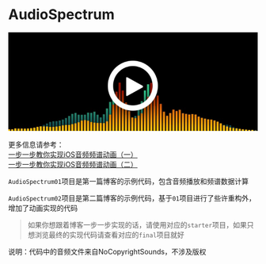 # AudioSpectrum

[![](preview.jpg)](https://www.bilibili.com/video/av45547872)

更多信息请参考：  
[一步一步教你实现iOS音频频谱动画（一）](https://juejin.im/post/5c1bbec66fb9a049cb18b64c)  
[一步一步教你实现iOS音频频谱动画（二）](https://juejin.im/post/5c26d44ae51d45619a4b8b1e)

`AudioSpectrum01`项目是第一篇博客的示例代码，包含音频播放和频谱数据计算

`AudioSpectrum02`项目是第二篇博客的示例代码，基于`01`项目进行了些许重构外，增加了动画实现的代码

>如果你想跟着博客一步一步实现的话，请使用对应的`starter`项目，如果只想浏览最终的实现代码请查看对应的`final`项目就好

说明：代码中的音频文件来自NoCopyrightSounds，不涉及版权

